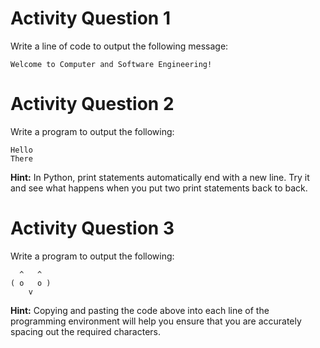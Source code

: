 # Activity Question 1
Write a line of code to output the following message:
```
Welcome to Computer and Software Engineering!
```

# Activity Question 2
Write a program to output the following:
```
Hello 
There
```
__Hint:__ In Python, print statements automatically end with a new line.  Try it and see what happens when you put two print statements back to back. 
 
# Activity Question 3 
Write a program to output the following:
```
  ^   ^
( o   o )
    v
```
__Hint:__ Copying and pasting the code above into each line of the programming environment will help you ensure that you are accurately spacing out the required characters.
